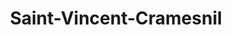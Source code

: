 ---
title: Saint-Vincent-Cramesnil
url: /saint-vincent-cramesnil/
latitude: 49.507
longitude: 0.342
---